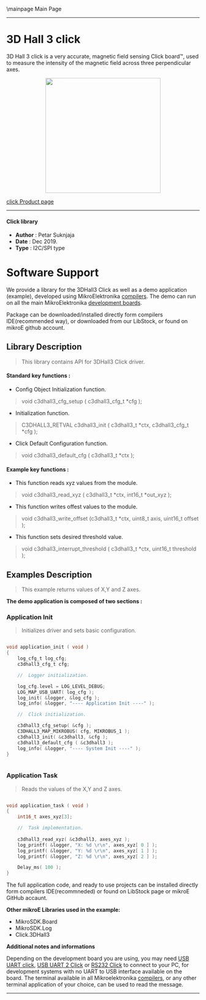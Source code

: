 \mainpage Main Page
 
 

---
# 3D Hall 3 click

3D Hall 3 click is a very accurate, magnetic field sensing Click board™, used to measure the intensity of the magnetic field across three perpendicular axes.

<p align="center">
  <img src="https://download.mikroe.com/images/click_for_ide/3dhall3_click.png" height=300px>
</p>

[click Product page](<https://www.mikroe.com/3d-hall-3-click>)

---


#### Click library 

- **Author**        : Petar Suknjaja
- **Date**          : Dec 2019.
- **Type**          : I2C/SPI type


# Software Support

We provide a library for the 3DHall3 Click 
as well as a demo application (example), developed using MikroElektronika 
[compilers](https://shop.mikroe.com/compilers). 
The demo can run on all the main MikroElektronika [development boards](https://shop.mikroe.com/development-boards).

Package can be downloaded/installed directly form compilers IDE(recommended way), or downloaded from our LibStock, or found on mikroE github account. 

## Library Description

> This library contains API for 3DHall3 Click driver.

#### Standard key functions :

- Config Object Initialization function.
> void c3dhall3_cfg_setup ( c3dhall3_cfg_t *cfg ); 
 
- Initialization function.
> C3DHALL3_RETVAL c3dhall3_init ( c3dhall3_t *ctx, c3dhall3_cfg_t *cfg );

- Click Default Configuration function.
> void c3dhall3_default_cfg ( c3dhall3_t *ctx );


#### Example key functions :

- This function reads xyz values from the module.
> void c3dhall3_read_xyz ( c3dhall3_t *ctx, int16_t *out_xyz );
 
- This function writes offest values to the module.
> void c3dhall3_write_offset (c3dhall3_t *ctx, uint8_t axis, uint16_t offset );

- This function sets desired threshold value.
> void c3dhall3_interrupt_threshold ( c3dhall3_t *ctx, uint16_t threshold );

## Examples Description

> This example returns values of X,Y and Z axes.

**The demo application is composed of two sections :**

### Application Init 

> Initializes driver and sets basic configuration. 

```c

void application_init ( void )
{
    log_cfg_t log_cfg;
    c3dhall3_cfg_t cfg;

    //  Logger initialization.

    log_cfg.level = LOG_LEVEL_DEBUG;
    LOG_MAP_USB_UART( log_cfg );
    log_init( &logger, &log_cfg );
    log_info( &logger, "---- Application Init ----" );

    //  Click initialization.

    c3dhall3_cfg_setup( &cfg );
    C3DHALL3_MAP_MIKROBUS( cfg, MIKROBUS_1 );
    c3dhall3_init( &c3dhall3, &cfg );
    c3dhall3_default_cfg ( &c3dhall3 );
    log_info( &logger, "---- System Init ----" );
}
  
```

### Application Task

> Reads the values of the X,Y and Z axes.

```c

void application_task ( void )
{
    int16_t axes_xyz[3];

    //  Task implementation.
    
    c3dhall3_read_xyz( &c3dhall3, axes_xyz );
    log_printf( &logger, "X: %d \r\n", axes_xyz[ 0 ] );
    log_printf( &logger, "Y: %d \r\n", axes_xyz[ 1 ] );
    log_printf( &logger, "Z: %d \r\n", axes_xyz[ 2 ] );

    Delay_ms( 100 );
}

```

The full application code, and ready to use projects can be  installed directly form compilers IDE(recommneded) or found on LibStock page or mikroE GitHub accaunt.

**Other mikroE Libraries used in the example:** 

- MikroSDK.Board
- MikroSDK.Log
- Click.3DHall3

**Additional notes and informations**

Depending on the development board you are using, you may need 
[USB UART click](https://shop.mikroe.com/usb-uart-click), 
[USB UART 2 Click](https://shop.mikroe.com/usb-uart-2-click) or 
[RS232 Click](https://shop.mikroe.com/rs232-click) to connect to your PC, for 
development systems with no UART to USB interface available on the board. The 
terminal available in all Mikroelektronika 
[compilers](https://shop.mikroe.com/compilers), or any other terminal application 
of your choice, can be used to read the message.



---
